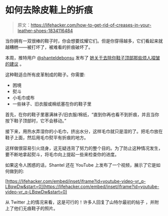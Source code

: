 # 如何去除皮鞋上的折痕

> 原文：<https://lifehacker.com/how-to-get-rid-of-creases-in-your-leather-shoes-1834116484>

当你拥有一双很棒的鞋子时，你会想要炫耀它们。但是你穿得越多，它们看起来就越糟糕——被打坏了，被难看的折痕破坏了。



本周，推特用户 [@shanteldebonsu](https://twitter.com/shanteldebonsu/status/1117740672868659205) 发布了 [她关于去除你鞋子顶部那些烦人褶皱的建议](https://twitter.com/shanteldebonsu/status/1117740672868659205) 。

这种鞋适合所有皮革制成的鞋子。你需要:

*   困境
*   熨斗
*   小毛巾或布
*   一些袜子、旧衣服或棉纸塞在你的鞋子里

首先，在你的鞋子里塞满袜子/旧衣服/棉纸，“直到你再也看不到折痕，并且当你按下鞋子顶部时，它不会移动。”

接下来，用热水弄湿你的小毛巾，挤出水分，这样毛巾就只是湿的了。把毛巾放在鞋子上面，然后用毛巾熨平有折痕的地方。

这样做很容易引火烧身，这无疑违背了努力的整个目的。为了防止这种情况发生，要不断地拿起熨斗，将毛巾向上提起一些来检查你的进度。

如果这令人困惑的话，Shantel 还在 YouTube 上发布了一个视频，展示了它是如何做到的:

 [https://lifehacker.com/embed/inset/iframe?id=youtube-video-vr_q-LBqwDw&start=0](https://lifehacker.com/embed/inset/iframe?id=youtube-video-vr_q-LBqwDw&start=0) 

从 Twitter 上的情况来看，这是可行的！许多人回复了山特尔最初的帖子 ，并附上了他们无痕鞋子的照片。